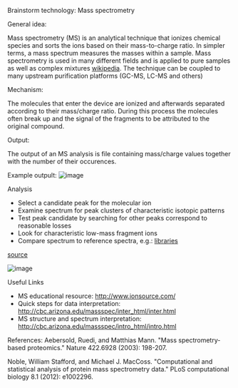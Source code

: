 
Brainstorm technology: Mass spectrometry

General idea:

Mass spectrometry (MS) is an analytical technique that ionizes chemical species and sorts the ions based on their mass-to-charge ratio. In simpler terms, a mass spectrum measures the masses within a sample. Mass spectrometry is used in many different fields and is applied to pure samples as well as complex mixtures [wikipedia](https://en.wikipedia.org/wiki/Mass_spectrometry).
The technique can be coupled to many upstream purification platforms (GC-MS, LC-MS and others)

Mechanism:

The molecules that enter the device are ionized and afterwards separated according to their mass/charge ratio. During this process the molecules often break up and the signal of the fragments to be attributed to the original compound.


Output:

The output of an MS analysis is file containing mass/charge values together with the number of their occurences.

Example outpult: 
![image](http://www.chemguide.co.uk/analysis/masspec/pentanemspec.GIF)

Analysis

* Select a candidate peak for the molecular ion
* Examine spectrum for peak clusters of characteristic isotopic patterns
* Test peak candidate by searching for other peaks correspond to reasonable losses
* Look for characteristic low-mass fragment ions
* Compare spectrum to reference spectra, e.g.: [libraries](http://chemdata.nist.gov/dokuwiki/doku.php?id=chemdata:start#libraries)

[source](https://edisciplinas.usp.br/pluginfile.php/144314/mod_resource/content/1/Ms-interpretation2014.pdf)


![image](link)

Useful Links

* MS educational resource: http://www.ionsource.com/
* Quick steps for data interpretation: http://cbc.arizona.edu/massspec/inter_html/inter.html
* MS structure and spectrum interpretation: http://cbc.arizona.edu/massspec/intro_html/intro.html



References:
Aebersold, Ruedi, and Matthias Mann. "Mass spectrometry-based proteomics." Nature 422.6928 (2003): 198-207.

Noble, William Stafford, and Michael J. MacCoss. "Computational and statistical analysis of protein mass spectrometry data." PLoS computational biology 8.1 (2012): e1002296.
